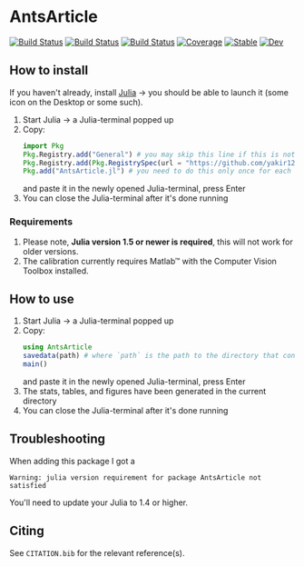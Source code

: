 # AntsArticle

[![Build Status](https://github.com/yakir12/AntsArticle.jl/workflows/CI/badge.svg)](https://github.com/yakir12/AntsArticle.jl/actions)
[![Build Status](https://travis-ci.com/yakir12/AntsArticle.jl.svg?branch=master)](https://travis-ci.com/yakir12/AntsArticle.jl)
[![Build Status](https://ci.appveyor.com/api/projects/status/github/yakir12/AntsArticle.jl?svg=true)](https://ci.appveyor.com/project/yakir12/AntsArticle-jl)
[![Coverage](https://codecov.io/gh/yakir12/AntsArticle.jl/branch/master/graph/badge.svg)](https://codecov.io/gh/yakir12/AntsArticle.jl)
[![Stable](https://img.shields.io/badge/docs-stable-blue.svg)](https://yakir12.github.io/AntsArticle.jl/stable)
[![Dev](https://img.shields.io/badge/docs-dev-blue.svg)](https://yakir12.github.io/AntsArticle.jl/dev)

## How to install
If you haven't already, install [Julia](https://julialang.org/downloads/) -> you should be able to launch it (some icon on the Desktop or some such). 

1. Start Julia -> a Julia-terminal popped up
2. Copy: 
   ```julia
   import Pkg
   Pkg.Registry.add("General") # you may skip this line if this is not a fresh instalation of Julia and you've updated/added a packge before
   Pkg.Registry.add(Pkg.RegistrySpec(url = "https://github.com/yakir12/DackeLab")) # you need to do this only once for each instalation of Julia
   Pkg.add("AntsArticle.jl") # you need to do this only once for each environment
   ```
   and paste it in the newly opened Julia-terminal, press Enter
3. You can close the Julia-terminal after it's done running

### Requirements
1. Please note, **Julia version 1.5 or newer is required**, this will not work for older versions.
2. The calibration currently requires Matlab™ with the Computer Vision Toolbox installed. 

## How to use
1. Start Julia -> a Julia-terminal popped up
2. Copy: 
   ```julia
   using AntsArticle
   savedata(path) # where `path` is the path to the directory that contains all the folders of all the experiments
   main()
   ```
   and paste it in the newly opened Julia-terminal, press Enter
3. The stats, tables, and figures have been generated in the current directory
4. You can close the Julia-terminal after it's done running

## Troubleshooting
When adding this package I got a
```
Warning: julia version requirement for package AntsArticle not satisfied
```
You'll need to update your Julia to 1.4 or higher. 

## Citing

See `CITATION.bib` for the relevant reference(s).
